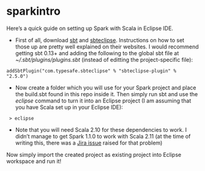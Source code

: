 sparkintro
==========

Here’s a quick guide on setting up Spark with Scala in Eclipse IDE.

- First of all, download [sbt](http://github.com/harrah/xsbt/) and [sbteclipse](https://github.com/typesafehub/sbteclipse). Instructions on how to set those up are pretty well explained on their websites. I would recommend getting sbt 0.13+ and adding the following to the global sbt file at *~/.sbt/plugins/plugins.sbt* (instead of editting the project-specific file): 

`addSbtPlugin("com.typesafe.sbteclipse" % "sbteclipse-plugin" % "2.5.0")`

- Now create a folder which you will use for your Spark project and place the build.sbt found in this repo inside it. Then simply run sbt and use the *eclipse* command to turn it into an Eclipse project (I am assuming that you have Scala set up in your Eclipse IDE):

` > eclipse`

- Note that you will need Scala 2.10 for these dependencies to work. I didn’t manage to get Spark 1.1.0 to work with Scala 2.11 (at the time of writing this, there was a [Jira issue](https://issues.apache.org/jira/browse/SPARK-1812) raised for that problem)

Now simply import the created project as existing project into Eclipse workspace and run it!

